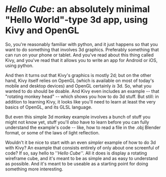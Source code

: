 # _Hello_ _Cube_: an absolutely minimal "Hello World"-type 3d app, using Kivy and OpenGL

So, you're reasonably familiar with python, and it just happens so that you want to do something that involves 3d graphics. Preferably something that can run on your phone or tablet. And you've read about this thing called Kivy, and you've read that it allows you to write an app for Android or iOS, using python.
	
And then it turns out that Kivy's graphics is mostly 2d; but on the other hand, Kivy itself relies on OpenGL (which is available on most of today's mobile and desktop devices) and OpenGL certainly _is_ 3d. So, what you wanted to do should be doable. And Kivy even includes an example -- that "rotating monkey head" -- which shows you how to do 3d stuff. But still: in addition to learning Kivy, it looks like you'll need to learn at least the very basics of OpenGL, and its GLSL language.

But even this simple 3d monkey example involves a bunch of stuff you might not know yet, stuff you'll _also_ have to learn before you can fully understand the example's code -- like, how to read a file in the .obj Blender format, or some of the laws of light reflection.

Wouldn't it be nice to start with an even _simpler_ example of how to do 3d with Kivy? An example that consists entirely of only about one screenful of code? If so, say hello to ''_Hello_ _Cube_''. All it does is display a rotating wireframe cube, and it's meant to be as simple and as easy to understand as possible. And it's meant to be useable as a starting point for doing something more interesting.
